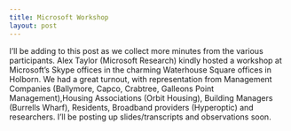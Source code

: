 ```yaml
---
title: Microsoft Workshop
layout: post
---
```


<div class="row">
  <div class="large-10 columns">
    I’ll be adding to this post as we collect more minutes from the various participants.  Alex Taylor (Microsoft Research) kindly hosted a workshop at Microsoft’s Skype offices in the charming Waterhouse Square offices in Holborn.  We had a great turnout, with representation from Management Companies (Ballymore, Capco, Crabtree, Galleons Point Management),Housing Associations (Orbit Housing), Building Managers (Burrells Wharf), Residents, Broadband providers (Hyperoptic) and researchers.  I’ll be posting up slides/transcripts and observations soon.
  </div>
</div>
